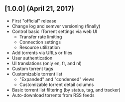 ## [1.0.0] (April 21, 2017)
* First "official" release
* Change log and semver versioning (finally)
* Control basic rTorrent settings via web UI
  * Transfer rate limiting
  * Connection settings
  * Resource utilization
* Add torrents via URLs or files
* User authentication
* UI translations (only en, fr, and nl)
* Custom torrent tags
* Customizable torrent list
  * "Expanded" and "condensed" views
  * Customizable torrent detail columns
* Basic torrent list filtering (by status, tag, and tracker)
* Auto-download torrents from RSS feeds
